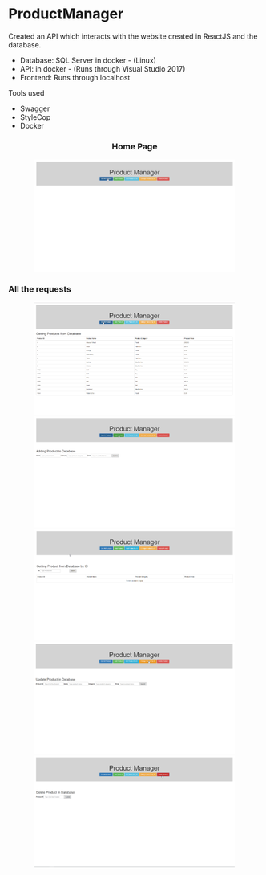 # ProductManager
Created an API which interacts with the website created in ReactJS and the database.

- Database: SQL Server in docker - (Linux)
- API: in docker - (Runs through Visual Studio 2017)
- Frontend: Runs through localhost

Tools used
- Swagger
- StyleCop
- Docker

<div align="center">
  <h3>Home Page</h3>
    <img src="/Images/Home.png" width="400px"</img> 
</div>

<h3>All the requests</h3>
<div align="center">
    <img src="/Images/GetAllProducts.png" width="400px"</img> 
</div>

<div align="center">
    <img src="/Images/AddProduct.png" width="400px"</img> 
</div>

<div align="center">
    <img src="/Images/GetProductByID.png" width="400px"</img> 
</div>

<div align="center">
    <img src="/Images/ChangeProductByID.png" width="400px"</img> 
</div>

<div align="center">
    <img src="/Images/DeleteProduct.png" width="400px"</img> 
</div>
